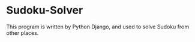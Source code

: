 # Sudoku-Solver
This program is written by Python Django, and used to solve Sudoku from other places.
